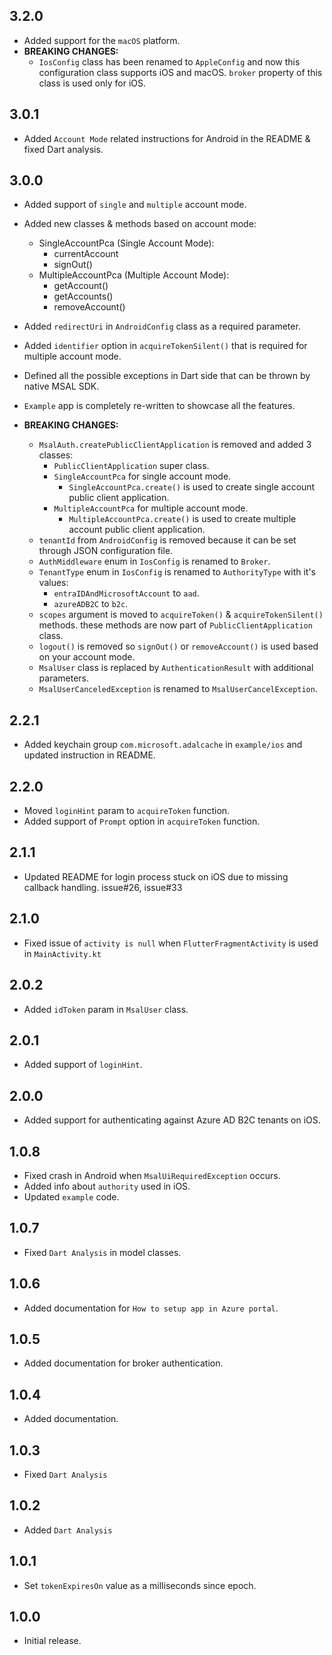 ## 3.2.0
- Added support for the `macOS` platform.
- **BREAKING CHANGES:**
  - `IosConfig` class has been renamed to `AppleConfig` and now this configuration class supports iOS and macOS. `broker` property of this class is used only for iOS.

## 3.0.1
- Added `Account Mode` related instructions for Android in the README & fixed Dart analysis.

## 3.0.0
- Added support of `single` and `multiple` account mode.
- Added new classes & methods based on account mode:
  - SingleAccountPca (Single Account Mode):
    - currentAccount
    - signOut()
  - MultipleAccountPca (Multiple Account Mode):
    - getAccount()
    - getAccounts()
    - removeAccount()
- Added `redirectUri` in `AndroidConfig` class as a required parameter.
- Added `identifier` option in `acquireTokenSilent()` that is required for multiple account mode.
- Defined all the possible exceptions in Dart side that can be thrown by native MSAL SDK.
- `Example` app is completely re-written to showcase all the features.
  
- **BREAKING CHANGES:**
  - `MsalAuth.createPublicClientApplication` is removed and added 3 classes:
    - `PublicClientApplication` super class.
    - `SingleAccountPca` for single account mode.
      - `SingleAccountPca.create()` is used to create single account public client application.
    - `MultipleAccountPca` for multiple account mode.
      - `MultipleAccountPca.create()` is used to create multiple account public client application.
  - `tenantId` from `AndroidConfig` is removed because it can be set through JSON configuration file.
  - `AuthMiddleware` enum in `IosConfig` is renamed to `Broker`.
  - `TenantType` enum in `IosConfig` is renamed to `AuthorityType` with it's values:
    - `entraIDAndMicrosoftAccount` to `aad`.
    - `azureADB2C` to `b2c`.
  - `scopes` argument is moved to `acquireToken()` & `acquireTokenSilent()` methods. these methods are now part of `PublicClientApplication` class.
  - `logout()` is removed so `signOut()` or `removeAccount()` is used based on your account mode.
  - `MsalUser` class is replaced by `AuthenticationResult` with additional parameters.
  - `MsalUserCanceledException` is renamed to `MsalUserCancelException`.

## 2.2.1
- Added keychain group `com.microsoft.adalcache` in `example/ios` and updated instruction in README.

## 2.2.0

- Moved `loginHint` param to `acquireToken` function.
- Added support of `Prompt` option in `acquireToken` function.

## 2.1.1

- Updated README for login process stuck on iOS due to missing callback handling. issue#26, issue#33

## 2.1.0

- Fixed issue of `activity is null` when `FlutterFragmentActivity` is used in `MainActivity.kt`

## 2.0.2

- Added `idToken` param in `MsalUser` class.

## 2.0.1

- Added support of `loginHint`.

## 2.0.0

- Added support for authenticating against Azure AD B2C tenants on iOS.

## 1.0.8

- Fixed crash in Android when `MsalUiRequiredException` occurs.
- Added info about `authority` used in iOS.
- Updated `example` code.

## 1.0.7

- Fixed `Dart Analysis` in model classes.

## 1.0.6

- Added documentation for `How to setup app in Azure portal`.

## 1.0.5

- Added documentation for broker authentication.

## 1.0.4

- Added documentation.

## 1.0.3

- Fixed `Dart Analysis`

## 1.0.2

- Added `Dart Analysis`

## 1.0.1

- Set `tokenExpiresOn` value as a milliseconds since epoch.

## 1.0.0

- Initial release.
